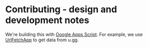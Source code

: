 # Contributing - design and development notes

We're building this with [Google Apps Script](https://developers.google.com/apps-script).
For example, we use [UrlFetchApp](https://developers.google.com/apps-script/reference/url-fetch/url-fetch-app)
to get data from u.gg.
